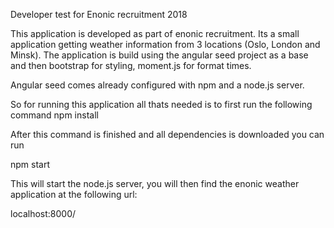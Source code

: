 Developer test for Enonic recruitment 2018

This application is developed as part of enonic recruitment.
Its a small application getting weather information from 3 locations (Oslo, London and Minsk).
The application is build using the angular seed project as a base and then bootstrap for styling, moment.js for format times.

Angular seed comes already configured with npm and a node.js server.

So for running this application all thats needed is to first run the following command
npm install

After this command is finished and all dependencies is downloaded you can run

npm start

This will start the node.js server, you will then find the enonic weather application at the following url:

localhost:8000/